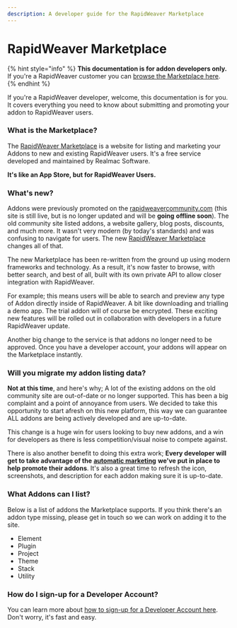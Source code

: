 ```yaml
---
description: A developer guide for the RapidWeaver Marketplace
---
```


# RapidWeaver Marketplace

{% hint style="info" %}
**This documentation is for addon developers only.** If you're a RapidWeaver customer you can [browse the Marketplace here](https://marketplace.realmacsoftware.com).
{% endhint %}

If you're a RapidWeaver developer, welcome, this documentation is for you. It covers everything you need to know about submitting and promoting your addon to RapidWeaver users.

### What is the Marketplace?

The [RapidWeaver Marketplace](https://marketplace.realmacsoftware.com) is a website for listing and marketing your Addons to new and existing RapidWeaver users. It's a free service developed and maintained by Realmac Software.

**It's like an App Store, but for RapidWeaver Users.**

### What's new?

Addons were previously promoted on the [rapidweavercommunity.com](https://rapidweavercommunity.com) (this site is still live, but is no longer updated and will be **going** **offline soon**). The old community site listed addons, a website gallery, blog posts, discounts, and much more. It wasn't very modern (by today's standards) and was confusing to navigate for users. The new [RapidWeaver Marketplace](http://marketplace.realmacsoftware.com) changes all of that.

The new Marketplace has been re-written from the ground up using modern frameworks and technology. As a result, it's now faster to browse, with better search, and best of all, built with its own private API to allow closer integration with RapidWeaver.

For example; this means users will be able to search and preview any type of Addon directly inside of RapidWeaver. A bit like downloading and trialling a demo app. The trial addon will of course be encrypted. These exciting new features will be rolled out in collaboration with developers in a future RapidWeaver update.

Another big change to the service is that addons no longer need to be approved. Once you have a developer account, your addons will appear on the Marketplace instantly.

### Will you migrate my addon listing data?

**Not at this time**, and here's why; A lot of the existing addons on the old community site are out-of-date or no longer supported. This has been a big complaint and a point of annoyance from users. We decided to take this opportunity to start afresh on this new platform, this way we can guarantee ALL addons are being actively developed and are up-to-date.

This change is a huge win for users looking to buy new addons, and a win for developers as there is less competition/visual noise to compete against.

There is also another benefit to doing this extra work; **Every developer will get to take advantage of the** [**automatic marketing**](marketing-addons.md) **we've put in place to help promote their addons**. It's also a great time to refresh the icon, screenshots, and description for each addon making sure it is up-to-date.

### What Addons can I list?

Below is a list of addons the Marketplace supports. If you think there's an addon type missing, please get in touch so we can work on adding it to the site.

* Element
* Plugin
* Project
* Theme
* Stack
* Utility

### How do I sign-up for a Developer Account?

You can learn more about [how to sign-up for a Developer Account here](developer-account.md). Don't worry, it's fast and easy.
